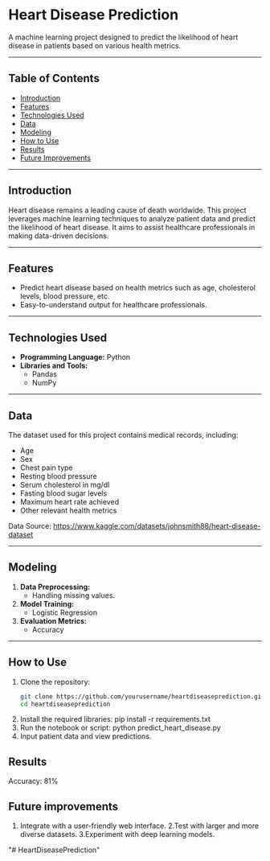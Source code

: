 # Heart Disease Prediction

A machine learning project designed to predict the likelihood of heart disease in patients based on various health metrics.

---

## Table of Contents

- [Introduction](#introduction)
- [Features](#features)
- [Technologies Used](#technologies-used)
- [Data](#data)
- [Modeling](#modeling)
- [How to Use](#how-to-use)
- [Results](#results)
- [Future Improvements](#future-improvements)

---

## Introduction

Heart disease remains a leading cause of death worldwide. This project leverages machine learning techniques to analyze patient data and predict the likelihood of heart disease. It aims to assist healthcare professionals in making data-driven decisions.

---

## Features

- Predict heart disease based on health metrics such as age, cholesterol levels, blood pressure, etc.
- Easy-to-understand output for healthcare professionals.

---

## Technologies Used

- **Programming Language:** Python
- **Libraries and Tools:**
  - Pandas
  - NumPy

---

## Data

The dataset used for this project contains medical records, including:
- Age
- Sex
- Chest pain type
- Resting blood pressure
- Serum cholesterol in mg/dl
- Fasting blood sugar levels
- Maximum heart rate achieved
- Other relevant health metrics

Data Source: https://www.kaggle.com/datasets/johnsmith88/heart-disease-dataset

---

## Modeling

1. **Data Preprocessing:**
   - Handling missing values.
2. **Model Training:**
   - Logistic Regression
3. **Evaluation Metrics:**
   - Accuracy

---

## How to Use

1. Clone the repository:
   ```bash
   git clone https://github.com/yourusername/heartdiseaseprediction.git
   cd heartdiseaseprediction
2. Install the required libraries:
   pip install -r requirements.txt
3. Run the notebook or script:
   python predict_heart_disease.py
4. Input patient data and view predictions.

## Results
  Accuracy: 81%

## Future improvements
  1. Integrate with a user-friendly web interface.
  2.Test with larger and more diverse datasets.
  3.Experiment with deep learning models.


"# HeartDiseasePrediction" 
